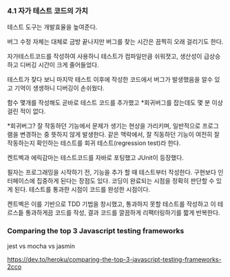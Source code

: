 ### 4.1 자가 테스트 코드의 가치

테스트 도구는 개발효율을 높여준다.

버그 수정 자체는 대체로 금방 끝나지만 버그를 찾는 시간은 끔찍히 오래 걸리기도 한다.

자가테스트코드를 작성하여 사용하니 테스트가 컴파일만큼 쉬워졋고, 
생산성이 급상승하고 디버깅 시간이 크게 줄어들었다.

테스트가 잦다 보니 마지막 테스트 이후에 작성한 코드에서 버그가 발생했음을 알수 있고 
기억이 생생하니 디버깅이 손쉬웠다.

함수 몇개를 작성해도 곧바로 테스트 코드를 추가했고 
*회귀버그를 잡는데도 몇 분 이상 걸린 적이 없다.

*회귀버그?
잘 작동하던 기능에서 문제가 생기는 현상을 가리키며, 
일반적으로 프로그램을 변경하는 중 뜻하지 않게 발생한다. 
같은 맥락에서, 잘 직동하던 기능이 여전히 잘 작동하는지 확인하는 테스트를 
회귀 테스트(regression test)라 한다.

켄트벡과 에릭감마는 테스트코드를 자바로 포팅했고 JUnit이 등장했다.

필자는 프로그래밍을 시작하기 전, 기능을 추가 할 때 테스트부터 작성한다. 
구현보다 인터페이스에 집중하게 된다는 장점도 있다. 
코딩이 완료되는 시점을 정확히 판단할 수 있게 된다. 
테스트를 통과한 시점이 코드를 완성한 시점이다.

켄트벡은 이를 기반으로 TDD 기법을 창시했고, 통과하지 못할 테스트를 작성하고 
이 테르스틑 통과하게끔 코드를 작성, 결과 코드를 깔끔하게 리팩터링하기를 짧게 반복한다.



### Comparing the top 3 Javascript testing frameworks
jest vs mocha vs jasmin

https://dev.to/heroku/comparing-the-top-3-javascript-testing-frameworks-2cco
